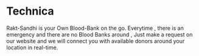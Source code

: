 # Technica


Rakt-Sandhi is your Own Blood-Bank  on the go.
Everytime , there is an emergency and there are no Blood Banks around , Just make a request on our website and we will connect you with available donors around your location in real-time.

